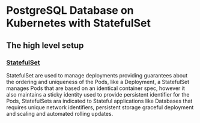 # PostgreSQL Database on Kubernetes with StatefulSet

## The high level setup 

### [StatefulSet](../manifests/StatefulSet.yaml)

StatefulSet are used to manage deployments providing guarantees about the ordering and uniqueness of the Pods, like a Deployment, a StatefulSet manages Pods that are based on an identical container spec, however it also maintains a sticky identity used to provide persistent identifier for the Pods, StatefulSets ara indicated to Stateful applications like Databases that requires unique network identifiers, persistent storage graceful deployment and scaling and automated rolling updates.
